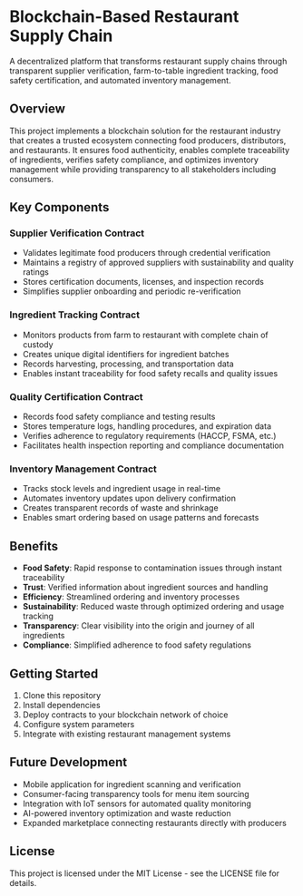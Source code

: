 # Blockchain-Based Restaurant Supply Chain

A decentralized platform that transforms restaurant supply chains through transparent supplier verification, farm-to-table ingredient tracking, food safety certification, and automated inventory management.

## Overview

This project implements a blockchain solution for the restaurant industry that creates a trusted ecosystem connecting food producers, distributors, and restaurants. It ensures food authenticity, enables complete traceability of ingredients, verifies safety compliance, and optimizes inventory management while providing transparency to all stakeholders including consumers.

## Key Components

### Supplier Verification Contract
- Validates legitimate food producers through credential verification
- Maintains a registry of approved suppliers with sustainability and quality ratings
- Stores certification documents, licenses, and inspection records
- Simplifies supplier onboarding and periodic re-verification

### Ingredient Tracking Contract
- Monitors products from farm to restaurant with complete chain of custody
- Creates unique digital identifiers for ingredient batches
- Records harvesting, processing, and transportation data
- Enables instant traceability for food safety recalls and quality issues

### Quality Certification Contract
- Records food safety compliance and testing results
- Stores temperature logs, handling procedures, and expiration data
- Verifies adherence to regulatory requirements (HACCP, FSMA, etc.)
- Facilitates health inspection reporting and compliance documentation

### Inventory Management Contract
- Tracks stock levels and ingredient usage in real-time
- Automates inventory updates upon delivery confirmation
- Creates transparent records of waste and shrinkage
- Enables smart ordering based on usage patterns and forecasts

## Benefits

- **Food Safety**: Rapid response to contamination issues through instant traceability
- **Trust**: Verified information about ingredient sources and handling
- **Efficiency**: Streamlined ordering and inventory processes
- **Sustainability**: Reduced waste through optimized ordering and usage tracking
- **Transparency**: Clear visibility into the origin and journey of all ingredients
- **Compliance**: Simplified adherence to food safety regulations

## Getting Started

1. Clone this repository
2. Install dependencies
3. Deploy contracts to your blockchain network of choice
4. Configure system parameters
5. Integrate with existing restaurant management systems

## Future Development

- Mobile application for ingredient scanning and verification
- Consumer-facing transparency tools for menu item sourcing
- Integration with IoT sensors for automated quality monitoring
- AI-powered inventory optimization and waste reduction
- Expanded marketplace connecting restaurants directly with producers

## License

This project is licensed under the MIT License - see the LICENSE file for details.
